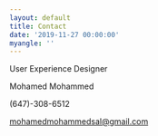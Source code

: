 ```yaml
---
layout: default
title: Contact
date: '2019-11-27 00:00:00'
myangle: ''
---
```

User Experience Designer 

Mohamed Mohammed

(647)-308-6512

mohamedmohammedsal@gmail.com
